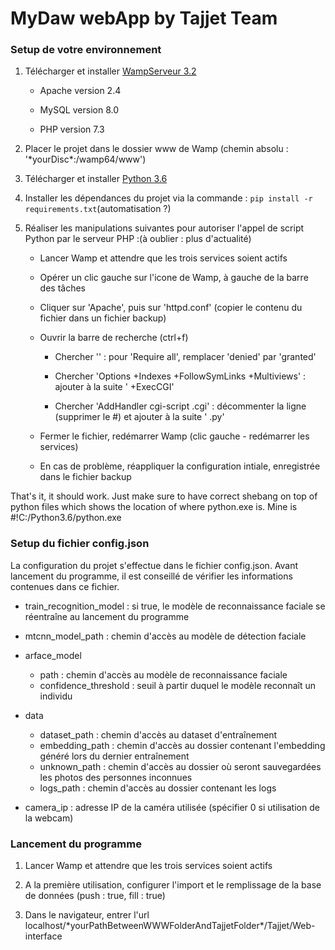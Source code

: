 # MyDaw webApp by Tajjet Team


### Setup de votre environnement

1. Télécharger et installer [WampServeur 3.2](www.wampserver.com/#download-group)

    - Apache version 2.4

    - MySQL version 8.0
    
    - PHP version 7.3

2. Placer le projet dans le dossier www de Wamp (chemin absolu : '\*yourDisc\*:/wamp64/www')

2. Télécharger et installer [Python 3.6](www.python.org/downloads/release/python-368/)

3. Installer les dépendances du projet via la commande : `pip install -r requirements.txt`(automatisation ?)

4. Réaliser les manipulations suivantes pour autoriser l'appel de script Python par le serveur PHP :(à oublier : plus d'actualité)

    - Lancer Wamp et attendre que les trois services soient actifs

    - Opérer un clic gauche sur l'icone de Wamp, à gauche de la barre des tâches
    
    - Cliquer sur 'Apache', puis sur 'httpd.conf' (copier le contenu du fichier dans un fichier backup)
    
    - Ouvrir la barre de recherche (ctrl+f)
    
        - Chercher '<Directory />' : pour 'Require all', remplacer 'denied' par 'granted'
        
        - Chercher 'Options +Indexes +FollowSymLinks +Multiviews' : ajouter à la suite ' +ExecCGI'
        
        - Chercher 'AddHandler cgi-script .cgi' : décommenter la ligne (supprimer le #) et ajouter à la suite ' .py'

    - Fermer le fichier, redémarrer Wamp (clic gauche - redémarrer les services)

    - En cas de problème, réappliquer la configuration intiale, enregistrée dans le fichier backup
    
That's it, it should work. Just make sure to have correct shebang on top of python files which shows the location of where python.exe is. Mine is #!C:/Python3.6/python.exe


### Setup du fichier config.json

La configuration du projet s'effectue dans le fichier config.json. Avant lancement du programme, il est conseillé de vérifier les informations contenues dans ce fichier.

* train_recognition_model : si true, le modèle de reconnaissance faciale se réentraîne au lancement du programme
* mtcnn_model_path : chemin d'accès au modèle de détection faciale
* arface_model
  * path : chemin d'accès au modèle de reconnaissance faciale
  * confidence_threshold : seuil à partir duquel le modèle reconnaît un individu
* data
  * dataset_path : chemin d'accès au dataset d'entraînement
  * embedding_path : chemin d'accès au dossier contenant l'embedding généré lors du dernier entraînement
  * unknown_path : chemin d'accès au dossier où seront sauvegardées les photos des personnes inconnues 
  * logs_path : chemin d'accès au dossier contenant les logs

* camera_ip : adresse IP de la caméra utilisée (spécifier 0 si utilisation de la webcam)


### Lancement du programme

1. Lancer Wamp et attendre que les trois services soient actifs

2. A la première utilisation, configurer l'import et le remplissage de la base de données (push : true, fill : true)

3. Dans le navigateur, entrer l'url localhost/\*yourPathBetweenWWWFolderAndTajjetFolder\*/Tajjet/Web-interface

